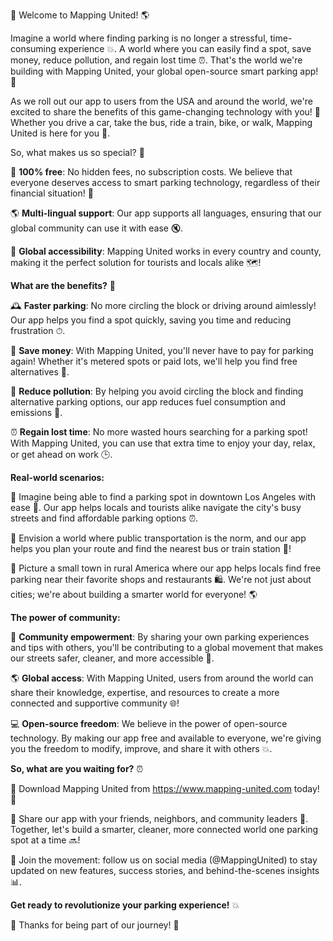 🎉 Welcome to Mapping United! 🌎

Imagine a world where finding parking is no longer a stressful, time-consuming experience 💥. A world where you can easily find a spot, save money, reduce pollution, and regain lost time ⏰. That's the world we're building with Mapping United, your global open-source smart parking app! 🚀

As we roll out our app to users from the USA and around the world, we're excited to share the benefits of this game-changing technology with you! 🌟 Whether you drive a car, take the bus, ride a train, bike, or walk, Mapping United is here for you 💪.

So, what makes us so special? 🤔

🎉 **100% free**: No hidden fees, no subscription costs. We believe that everyone deserves access to smart parking technology, regardless of their financial situation! 💸

🌎 **Multi-lingual support**: Our app supports all languages, ensuring that our global community can use it with ease 🔇.

💯 **Global accessibility**: Mapping United works in every country and county, making it the perfect solution for tourists and locals alike 🗺️!

**What are the benefits?** 🤔

🕰️ **Faster parking**: No more circling the block or driving around aimlessly! Our app helps you find a spot quickly, saving you time and reducing frustration ⏱.

💸 **Save money**: With Mapping United, you'll never have to pay for parking again! Whether it's metered spots or paid lots, we'll help you find free alternatives 🤑.

🌟 **Reduce pollution**: By helping you avoid circling the block and finding alternative parking options, our app reduces fuel consumption and emissions 💨.

⏰ **Regain lost time**: No more wasted hours searching for a parking spot! With Mapping United, you can use that extra time to enjoy your day, relax, or get ahead on work 🕒.

**Real-world scenarios:**

🌃 Imagine being able to find a parking spot in downtown Los Angeles with ease 🚗. Our app helps locals and tourists alike navigate the city's busy streets and find affordable parking options ⏰.

🚌 Envision a world where public transportation is the norm, and our app helps you plan your route and find the nearest bus or train station 🚌!

🌳 Picture a small town in rural America where our app helps locals find free parking near their favorite shops and restaurants 🛍️. We're not just about cities; we're about building a smarter world for everyone! 🌎

**The power of community:**

💪 **Community empowerment**: By sharing your own parking experiences and tips with others, you'll be contributing to a global movement that makes our streets safer, cleaner, and more accessible 👥.

🌎 **Global access**: With Mapping United, users from around the world can share their knowledge, expertise, and resources to create a more connected and supportive community 🌐!

💻 **Open-source freedom**: We believe in the power of open-source technology. By making our app free and available to everyone, we're giving you the freedom to modify, improve, and share it with others 💥.

**So, what are you waiting for?** ⏰

📲 Download Mapping United from https://www.mapping-united.com today! 🎉

👫 Share our app with your friends, neighbors, and community leaders 👥. Together, let's build a smarter, cleaner, more connected world one parking spot at a time 🔜!

💖 Join the movement: follow us on social media (@MappingUnited) to stay updated on new features, success stories, and behind-the-scenes insights 📊.

**Get ready to revolutionize your parking experience!** 💥

🎉 Thanks for being part of our journey! 👋